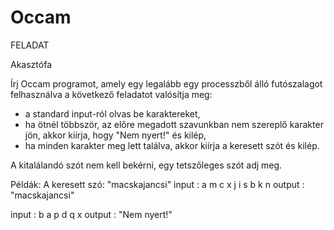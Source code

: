 # Occam

FELADAT

Akasztófa


Írj Occam programot, amely egy legalább egy processzből álló futószalagot felhasználva a következő feladatot valósítja meg:
- a standard input-ról olvas be karaktereket,
- ha ötnél többször, az előre megadott szavunkban nem szereplő karakter jön, akkor kiírja, hogy "Nem nyert!" és kilép,
- ha minden karakter meg lett találva, akkor kiírja a keresett szót és kilép.


A kitalálandó szót nem kell bekérni, egy tetszőleges szót adj meg.


Példák:
A keresett szó: "macskajancsi"
input : a m c x j i s b k n
output : "macskajancsi"

input : b a p d q x
output : "Nem nyert!"
